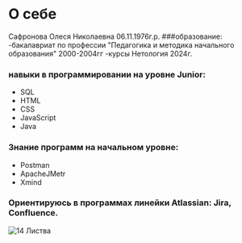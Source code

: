 # О себе

Сафронова Олеся Николаевна
06.11.1976г.р.
###образование:
 -бакалавриат по профессии "Педагогика и методика начального образования" 2000-2004гг
 -курсы Нетология 2024г.

### навыки в программировании на уровне Junior:
- SQL
- HTML
- CSS
- JavaScript
- Java

### Знание программ на начальном уровне:
- Postman
- ApacheJMetr
- Xmind

### Ориентируюсь в программах линейки Atlassian: Jira, Confluence.

![14  Листва](https://github.com/LessiaSa/Portfolio/assets/160625034/f61f692c-7cc9-41a8-b8af-a92b96f3d85d)
